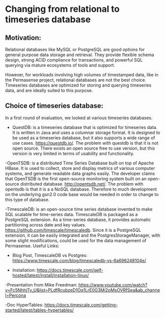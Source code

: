 # Changing from relational to timeseries database

## Motivation: 
Relational databases like MySQL or PostgreSQL are good options for general purpose data storage and retrieval. They provide flexible schema design, strong ACID compliance for transactions, and powerful SQL querying via mature ecosystems of tools and support.

However, for workloads involving high volumes of timestamped data, like in the Permasense project, relational databases are not the best choice. Timeseries databases are optimized for storing and querying timeseries data, and are ideally suited to this purpose.

## Choice of timeseries database:

In a first round of evaluation, we looked at various timeseries databases.

- QuestDB: is a timeseries database that is optimized for timeseries data. It is written in Java and uses a columnar storage format. It is designed to be used as a timeseries database, but it also supports a wide range of use cases. https://questdb.io/. The problem with questdb is that it is not open source. There exists an open source free to use version, but this version is very limited in terms of usability and functionality. 

-OpenTSDB: is a distributed Time Series Database built on top of Apache HBase. It is used to collect, store and display metrics of various computer systems, and generate readable data graphs easily. The developer claims that OpenTSDB is the first open-source monitoring system built on an open-source distributed database. http://opentsdb.net/. The problem with opentsdb is that it is a a NoSQL database. Therefore to much development on the underlying gsn2.0 code base would be needed in order to change to this type of database. 

-TimescaleDB: is an open-source time series database invented to make SQL scalable for time-series data. TimescaleDB is packaged as a PostgreSQL extension. As a time-series database, it provides automatic partitioning across date and key values. https://github.com/timescale/timescaledb. 
Since it is a PostgreSQL extension, it can be easily integrated and the PostgresStorageManager, with some slight modifications, could be used for the data management of Permasense. 
Useful Links: 
- Blog Post, TimescaleDB vs Postgres: https://www.timescale.com/blog/timescaledb-vs-6a696248104e/

- Installation: https://docs.timescale.com/self-hosted/latest/install/installation-linux/

-Presentation from Mike Freedman: https://www.youtube.com/watch?v=Fc5NhhjTy_U&list=PLdfRcubzeD1Oq1LrE0G3Mi2pMsOVRfSea&ab_channel=Percona

-Doc HyperTables: https://docs.timescale.com/getting-started/latest/tables-hypertables/

